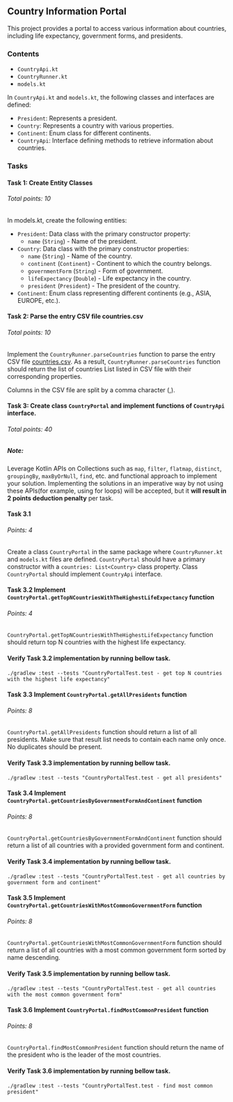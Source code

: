 ## Country Information Portal
This project provides a portal to access various information about countries, including life expectancy, government forms, and presidents.

### Contents
- `CountryApi.kt`
- `CountryRunner.kt`
- `models.kt`

In `CountryApi.kt` and `models.kt`, the following classes and interfaces are defined:
- `President`: Represents a president. 
- `Country`: Represents a country with various properties. 
- `Continent`: Enum class for different continents. 
- `CountryApi`: Interface defining methods to retrieve information about countries.

### Tasks
#### Task 1: Create Entity Classes
###### Total points: 10
In models.kt, create the following entities:
- `President`: Data class with the primary constructor property:
    - `name` (`String`) - Name of the president.
- `Country`: Data class with the primary constructor properties:
  - `name` (`String`) - Name of the country.
  - `continent` (`Continent`) - Continent to which the country belongs.
  - `governmentForm` (`String`) - Form of government.
  - `lifeExpectancy` (`Double`) - Life expectancy in the country.
  - `president` (`President`) - The president of the country.
- `Continent`: Enum class representing different continents (e.g., ASIA, EUROPE, etc.).

#### Task 2: Parse the entry CSV file countries.csv
###### Total points: 10
Implement the `CountryRunner.parseCountries` function to parse the entry CSV file [countries.csv](src/main/resources/countries.csv). As a result, 
`CountryRunner.parseCountries` function should return the list of countries List<Countries> listed in CSV file with their 
corresponding properties.

Columns in the CSV file are split by a comma character (,).

#### Task 3: Create class `CountryPortal` and implement functions of `CountryApi` interface.
###### Total points: 40

##### ***Note***:
Leverage Kotlin APIs on Collections such as `map`, `filter`,
`flatmap`, `distinct`, `groupingBy`, `maxByOrNull`, `find`, etc. and functional approach to implement your solution.
Implementing the solutions in an imperative way by not using these APIs(for example, using for loops) will be accepted,
but it **will result in 2 points deduction penalty** per task.

#### Task 3.1
###### Points: 4
Create a class `CountryPortal` in the same package where `CountryRunner.kt` and `models.kt` files are defined.
`CountryPortal` should have a primary constructor with a `countries: List<Country>` class property.
Class `CountryPortal` should implement `CountryApi` interface.

#### Task 3.2 Implement `CountryPortal.getTopNCountriesWithTheHighestLifeExpectancy` function
###### Points: 4
`CountryPortal.getTopNCountriesWithTheHighestLifeExpectancy` function should return top N
countries with the highest life expectancy.

#### Verify Task 3.2 implementation by running bellow task.
```shell
./gradlew :test --tests "CountryPortalTest.test - get top N countries with the highest life expectancy"
```

#### Task 3.3 Implement `CountryPortal.getAllPresidents` function
###### Points: 8
`CountryPortal.getAllPresidents` function should return a list of all presidents. Make sure that result list needs to
contain each name only once. No duplicates should be present.

#### Verify Task 3.3 implementation by running bellow task.
```shell
./gradlew :test --tests "CountryPortalTest.test - get all presidents"
```

#### Task 3.4 Implement `CountryPortal.getCountriesByGovernmentFormAndContinent` function
###### Points: 8
`CountryPortal.getCountriesByGovernmentFormAndContinent` function should return a list of all countries with a 
provided government form and continent. 

#### Verify Task 3.4 implementation by running bellow task.
```shell
./gradlew :test --tests "CountryPortalTest.test - get all countries by government form and continent"
```

#### Task 3.5 Implement `CountryPortal.getCountriesWithMostCommonGovernmentForm` function
###### Points: 8
`CountryPortal.getCountriesWithMostCommonGovernmentForm` function should return a list of all countries with a 
most common government form sorted by name descending.

#### Verify Task 3.5 implementation by running bellow task.
```shell
./gradlew :test --tests "CountryPortalTest.test - get all countries with the most common government form"
```

#### Task 3.6 Implement `CountryPortal.findMostCommonPresident` function
###### Points: 8
`CountryPortal.findMostCommonPresident` function should return the name of the president who is the leader of the most 
countries.

#### Verify Task 3.6 implementation by running bellow task.
```shell
./gradlew :test --tests "CountryPortalTest.test - find most common president"
```
